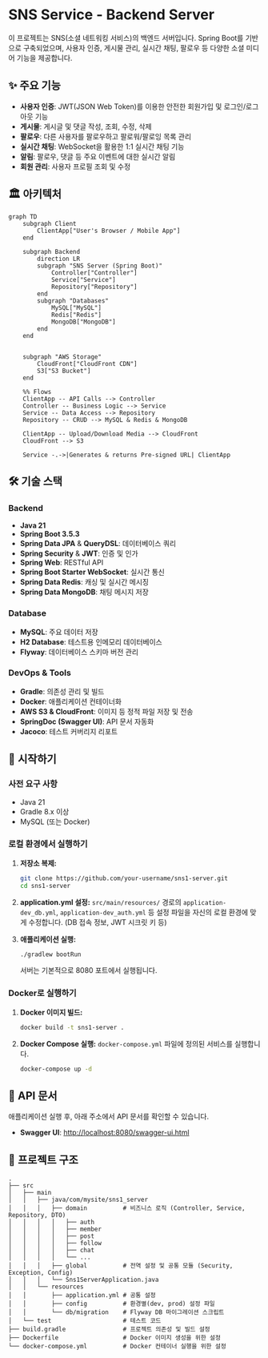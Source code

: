 # SNS Service - Backend Server

이 프로젝트는 SNS(소셜 네트워킹 서비스)의 백엔드 서버입니다. Spring Boot를 기반으로 구축되었으며, 사용자 인증, 게시물 관리, 실시간 채팅, 팔로우 등 다양한 소셜 미디어 기능을 제공합니다.

## ✨ 주요 기능

- **사용자 인증**: JWT(JSON Web Token)를 이용한 안전한 회원가입 및 로그인/로그아웃 기능
- **게시물**: 게시글 및 댓글 작성, 조회, 수정, 삭제
- **팔로우**: 다른 사용자를 팔로우하고 팔로워/팔로잉 목록 관리
- **실시간 채팅**: WebSocket을 활용한 1:1 실시간 채팅 기능
- **알림**: 팔로우, 댓글 등 주요 이벤트에 대한 실시간 알림
- **회원 관리**: 사용자 프로필 조회 및 수정

## 🏛️ 아키텍처

```mermaid
graph TD
    subgraph Client
        ClientApp["User's Browser / Mobile App"]
    end

    subgraph Backend
        direction LR
        subgraph "SNS Server (Spring Boot)"
            Controller["Controller"]
            Service["Service"]
            Repository["Repository"]
        end
        subgraph "Databases"
            MySQL["MySQL"]
            Redis["Redis"]
            MongoDB["MongoDB"]
        end
    end


    subgraph "AWS Storage"
        CloudFront["CloudFront CDN"]
        S3["S3 Bucket"]
    end

    %% Flows
    ClientApp -- API Calls --> Controller
    Controller -- Business Logic --> Service
    Service -- Data Access --> Repository
    Repository -- CRUD --> MySQL & Redis & MongoDB

    ClientApp -- Upload/Download Media --> CloudFront
    CloudFront --> S3

    Service -.->|Generates & returns Pre-signed URL| ClientApp
```

## 🛠️ 기술 스택

### Backend
- **Java 21**
- **Spring Boot 3.5.3**
- **Spring Data JPA** & **QueryDSL**: 데이터베이스 쿼리
- **Spring Security** & **JWT**: 인증 및 인가
- **Spring Web**: RESTful API
- **Spring Boot Starter WebSocket**: 실시간 통신
- **Spring Data Redis**: 캐싱 및 실시간 메시징
- **Spring Data MongoDB**: 채팅 메시지 저장

### Database
- **MySQL**: 주요 데이터 저장
- **H2 Database**: 테스트용 인메모리 데이터베이스
- **Flyway**: 데이터베이스 스키마 버전 관리

### DevOps & Tools
- **Gradle**: 의존성 관리 및 빌드
- **Docker**: 애플리케이션 컨테이너화
- **AWS S3 & CloudFront**: 이미지 등 정적 파일 저장 및 전송
- **SpringDoc (Swagger UI)**: API 문서 자동화
- **Jacoco**: 테스트 커버리지 리포트

## 🚀 시작하기

### 사전 요구 사항

- Java 21
- Gradle 8.x 이상
- MySQL (또는 Docker)

### 로컬 환경에서 실행하기

1. **저장소 복제:**
   ```bash
   git clone https://github.com/your-username/sns1-server.git
   cd sns1-server
   ```

2. **application.yml 설정:**
   `src/main/resources/` 경로의 `application-dev_db.yml`, `application-dev_auth.yml` 등 설정 파일을 자신의 로컬 환경에 맞게 수정합니다. (DB 접속 정보, JWT 시크릿 키 등)

3. **애플리케이션 실행:**
   ```bash
   ./gradlew bootRun
   ```
   서버는 기본적으로 8080 포트에서 실행됩니다.

### Docker로 실행하기

1. **Docker 이미지 빌드:**
   ```bash
   docker build -t sns1-server .
   ```

2. **Docker Compose 실행:**
   `docker-compose.yml` 파일에 정의된 서비스를 실행합니다.
   ```bash
   docker-compose up -d
   ```

## 📖 API 문서

애플리케이션 실행 후, 아래 주소에서 API 문서를 확인할 수 있습니다.
- **Swagger UI**: [http://localhost:8080/swagger-ui.html](http://localhost:8080/swagger-ui.html)

## 📁 프로젝트 구조

```
.
├── src
│   ├── main
│   │   ├── java/com/mysite/sns1_server
│   │   │   ├── domain          # 비즈니스 로직 (Controller, Service, Repository, DTO)
│   │   │   │   ├── auth
│   │   │   │   ├── member
│   │   │   │   ├── post
│   │   │   │   ├── follow
│   │   │   │   ├── chat
│   │   │   │   └── ...
│   │   │   ├── global          # 전역 설정 및 공통 모듈 (Security, Exception, Config)
│   │   │   └── Sns1ServerApplication.java
│   │   └── resources
│   │       ├── application.yml # 공통 설정
│   │       ├── config          # 환경별(dev, prod) 설정 파일
│   │       └── db/migration    # Flyway DB 마이그레이션 스크립트
│   └── test                    # 테스트 코드
├── build.gradle                # 프로젝트 의존성 및 빌드 설정
├── Dockerfile                  # Docker 이미지 생성을 위한 설정
└── docker-compose.yml          # Docker 컨테이너 실행을 위한 설정
```
